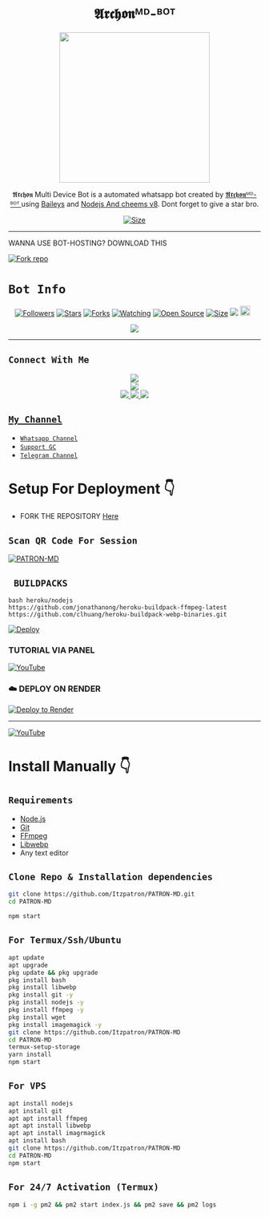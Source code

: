 <h1 align="center">𝕬𝖗𝖈𝖍𝖔𝖓ᴹᴰ-ᴮᴼᵀ  <br></h1>
<p align="center">
<img src="https://imgur.com/a/UwzIkP5.jpeg" height="300" />
</p>

<p align="center">
𝕬𝖗𝖈𝖍𝖔𝖓 Multi Device Bot is a automated whatsapp bot created by <a href="https://github.com/zephyr523" target="_blank">𝕬𝖗𝖈𝖍𝖔𝖓ᴹᴰ-ᴮᴼᵀ </a> using <a href="https://github.com/adiwajshing/Baileys" target="_blank">Baileys</a> and <a href="https://github.com/nodejs" target="_blank">Nodejs And cheems v8</a>. Dont forget to give a star bro.
</p>

<p align="center">
<a href="https://youtu.be/ygIOzvZS0z0?si=HBG2WzpWO-2cBBkJ"><img title="Size" src="https://img.shields.io/badge/Tutorial-Video-green"></a>
</p>

------

WANNA USE BOT-HOSTING? DOWNLOAD THIS

  
<a href='https://www.mediafire.com/file/tzb429ttp2w28or/𝕬𝖗𝖈𝖍𝖔𝖓ᴹᴰ-ᴮᴼᵀ -master+(1).zip/file' target="_blank"><img alt='Fork repo' src='https://img.shields.io/badge/Bot Hosting-100000?style=for-the-badge&logo=scan&logoColor=white&labelColor=black&color=black'/></a>


# ```Bot Info```
<p align="center">
<a href="https://github.com/zephyr523/followers"><img title="Followers" src="https://img.shields.io/github/followers/zephyr523?color=red&style=flat-square"></a>
<a href="https://github.com/zephyr523/𝕬𝖗𝖈𝖍𝖔𝖓ᴹᴰ-ᴮᴼᵀ /stargazers/"><img title="Stars" src="https://img.shields.io/github/stars/zephyr523/𝕬𝖗𝖈𝖍𝖔𝖓ᴹᴰ-ᴮᴼᵀ ?color=blue&style=flat-square"></a>
<a href="https://github.com/zephyr523/𝕬𝖗𝖈𝖍𝖔𝖓ᴹᴰ-ᴮᴼᵀ /network/members"><img title="Forks" src="https://img.shields.io/github/forks/zephyr523/𝕬𝖗𝖈𝖍𝖔𝖓ᴹᴰ-ᴮᴼᵀ ?color=red&style=flat-square"></a>
<a href="https://github.com/zephyr523/𝕬𝖗𝖈𝖍𝖔𝖓ᴹᴰ-ᴮᴼᵀ /watchers"><img title="Watching" src="https://img.shields.io/github/watchers/zephyr523/𝕬𝖗𝖈𝖍𝖔𝖓ᴹᴰ-ᴮᴼᵀ ?label=Watchers&color=blue&style=flat-square"></a>
<a href="https://github.com/zephyr523/𝕬𝖗𝖈𝖍𝖔𝖓ᴹᴰ-ᴮᴼᵀ "><img title="Open Source" src="https://img.shields.io/badge/Author-𝕬𝖗𝖈𝖍𝖔𝖓%20Bot%20Inc.-red?v=103"></a>
<a href="https://github.com/zephyr523/𝕬𝖗𝖈𝖍𝖔𝖓ᴹᴰ-ᴮᴼᵀ /"><img title="Size" src="https://img.shields.io/github/repo-size/zephyr523/𝕬𝖗𝖈𝖍𝖔𝖓ᴹᴰ-ᴮᴼᵀ ?style=flat-square&color=green"></a>
<a href="https://hits.seeyoufarm.com"><img src="https://hits.seeyoufarm.com/api/count/incr/badge.svg?url=https%3A%2F%2Fgithub.com%2Fzephyr523%2F𝕬𝖗𝖈𝖍𝖔𝖓ᴹᴰ-ᴮᴼᵀ &count_bg=%2379C83D&title_bg=%235555&icon=probot.svg&icon_color=%2300FF6D&title=hits&edge_flat=false"/></a>
<a href="https://github.com/zephyr523/𝕬𝖗𝖈𝖍𝖔𝖓ᴹᴰ-ᴮᴼᵀ /graphs/commit-activity"><img height="20" src="https://img.shields.io/badge/Maintained%3F-yes-green.svg"></a>&nbsp;&nbsp;
</p>
<p align='center'>
    </p>
<p align="center"><img src="https://profile-counter.glitch.me/{𝕬𝖗𝖈𝖍𝖔𝖓ᴹᴰ-ᴮᴼᵀ }/count.svg" alt"𝚅𝚎𝚜𝚙𝚎𝚛" :: Visitor's Count" /></p>

-------

## ```Connect With Me```
<p align="center">
<a href="https://www.youtube.com/@Itzpatron1"><img src="https://img.shields.io/badge/YouTube-ff0000?style=for-the-badge&logo=youtube&logoColor=ff000000&link=https://www.youtube.com/@Itzpatron1" /><br>
<a href="https://whatsapp.com/channel/0029Val0s0rIt5rsIDPCoD2q"><img src="https://img.shields.io/badge/WhatsApp Channel-25D366?style=for-the-badge&logo=whatsapp&logoColor=white&link=https://whatsapp.com/channel/0029Val0s0rIt5rsIDPCoD2q" /><br>
<a href="https://t.me/patrontechhub"><img src="https://img.shields.io/badge/Telegram-00FFFF?style=for-the-badge&logo=telegram&logoColor=white" />
<a href="https://chat.whatsapp.com/C6pWKvDfFRTAXScxTGFqvP"><img src="https://img.shields.io/badge/Support Group-25D366?style=for-the-badge&logo=whatsapp&logoColor=white" />
<a href="https://www.instagram.com/justt.patron?igsh=MzNlNGNkZWQ4Mg=="><img src="https://img.shields.io/badge/Instagram-A020F0?style=for-the-badge&logo=instagram&logoColor=white" />
</p>


## ```My Channel```

- [`Whatsapp Channel`](https://whatsapp.com/channel/0029Val0s0rIt5rsIDPCoD2q)
- [`Support GC`](https://chat.whatsapp.com/C6pWKvDfFRTAXScxTGFqvP)
- [`Telegram Channel`](https://t.me/patrontechhub)


# Setup For Deployment 👇

- FORK THE REPOSITORY [Here](https://github.com/Itzpatron/PATRON-MD/fork)

## `Scan QR Code For Session`
[![PATRON-MD](https://repl.it/badge/github/quiec/whatsasena)](https://replit.com/@Itzpatron/Patron-Pairing-1)

## ` BUILDPACKS`

```
bash heroku/nodejs
https://github.com/jonathanong/heroku-buildpack-ffmpeg-latest
https://github.com/clhuang/heroku-buildpack-webp-binaries.git
```

[![Deploy](https://www.herokucdn.com/deploy/button.svg)](https://heroku.com/deploy?template=https://github.com/Itzpatron/PATRON-MD/)

### TUTORIAL VIA PANEL

[![YouTube](https://img.shields.io/badge/YouTube-FF0000?style=for-the-badge&logo=youtube&logoColor=white)](https://youtu.be/ygIOzvZS0z0?si=79yGQpgdIqa4Yt0U)

### ☁️ DEPLOY ON RENDER
[![Deploy to Render](https://binbashbanana.github.io/deploy-buttons/buttons/remade/render.svg)](https://dashboard.render.com/blueprint/new?repo=https%3A%2F%2Fgithub.com%2FItzpatron-Li%2FPATRON-MD)

------------------
[![YouTube](https://img.shields.io/badge/YouTube-FF0000?style=for-the-badge&logo=youtube&logoColor=white)](https://www.youtube.com/@itzpatron1)

# Install Manually 👇
## `Requirements`
* [Node.js](https://nodejs.org/en/)
* [Git](https://git-scm.com/downloads)
* [FFmpeg](https://github.com/BtbN/FFmpeg-Builds/releases/download/autobuild-2020-12-08-13-03/ffmpeg-n4.3.1-26-gca55240b8c-win64-gpl-4.3.zip)
* [Libwebp](https://developers.google.com/speed/webp/download)
* Any text editor
## `Clone Repo & Installation dependencies`
```bash
git clone https://github.com/Itzpatron/PATRON-MD.git
cd PATRON-MD

npm start
```
## `For Termux/Ssh/Ubuntu`
```bash
apt update
apt upgrade
pkg update && pkg upgrade
pkg install bash
pkg install libwebp
pkg install git -y
pkg install nodejs -y 
pkg install ffmpeg -y 
pkg install wget
pkg install imagemagick -y
git clone https://github.com/Itzpatron/PATRON-MD
cd PATRON-MD
termux-setup-storage
yarn install
npm start
```
## `For VPS`
```bash
apt install nodejs 
apt install git 
apt apt install ffmpeg 
apt apt install libwebp 
apt apt install imagrmagick
apt install bash
git clone https://github.com/Itzpatron/PATRON-MD
cd PATRON-MD
npm start
```
## `For 24/7 Activation (Termux)`
```bash
npm i -g pm2 && pm2 start index.js && pm2 save && pm2 logs
```
